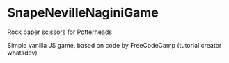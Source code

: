 # SnapeNevilleNaginiGame
Rock paper scissors for Potterheads

Simple vanilla JS game, based on code by FreeCodeCamp (tutorial creator whatsdev)
